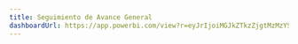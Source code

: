 ```yaml
---
title: Seguimiento de Avance General
dashboardUrl: https://app.powerbi.com/view?r=eyJrIjoiMGJkZTkzZjgtMzMzYS00OTg5LTk2NGItYTMxNzM4MzIxZTI5IiwidCI6ImY5ZjQyOGE0LTI1MTgtNDk5YS04ZTY1LTdiMjU1ODEwMGRlMyIsImMiOjR9
---
```

